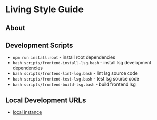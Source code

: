 # Living Style Guide

## About

## Development Scripts

- `npm run install:root` - install root dependencies
- `bash scripts/frontend-install-lsg.bash` - install lsg development dependencies
- `bash scripts/frontend-lint-lsg.bash` - lint lsg source code
- `bash scripts/frontend-test-lsg.bash` - test lsg source code
- `bash scripts/frontend-build-lsg.bash` - build frontend lsg

## Local Development URLs

- [local instance](http://localhost:80)
